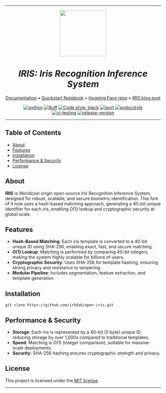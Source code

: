 ______________________________________________________________________
<div align="center">

<p align="center">
  <a href="https://worldcoin.org/"><img src="https://github.com/worldcoin/open-iris/blob/main/docs/source/images/logos/wld.png?raw=true" width=150px></img></a>
</p>

# **_IRIS: Iris Recognition Inference System_**

<a href="https://worldcoin.github.io/open-iris/">Documentation</a> •
<a href="https://colab.research.google.com/github/worldcoin/open-iris/blob/main/colab/GettingStarted.ipynb">Quickstart Notebook</a> •
<a href="https://huggingface.co/Worldcoin/iris-semantic-segmentation/tree/main">Hugging Face repo</a> •
<a href="https://worldcoin.org/blog/engineering/iris-recognition-inference-system">IRIS blog post</a>

[![python](https://img.shields.io/badge/-Python_3.8_%7C_3.9_%7C_3.10-blue?logo=python&logoColor=white)](https://github.com/pre-commit/pre-commit)
[![Ruff](https://img.shields.io/endpoint?url=https://raw.githubusercontent.com/charliermarsh/ruff/main/assets/badge/v2.json)](https://github.com/astral-sh/ruff)
[![Code style: black](https://img.shields.io/badge/code%20style-black-000000.svg)](https://github.com/psf/black)
[![isort](https://img.shields.io/badge/%20imports-isort-%231674b1?style=flat&labelColor=ef8336)](https://pycqa.github.io/isort/)
[![pydocstyle](https://img.shields.io/badge/pydocstyle-enabled-AD4CD3)](http://www.pydocstyle.org/en/stable/) <br />
[![ci-testing](https://github.com/worldcoin/open-iris/actions/workflows/ci-testing.yml/badge.svg?branch=main&event=push)](https://github.com/worldcoin/open-iris/actions/workflows/ci-testing.yml)
[![release-version](https://github.com/worldcoin/open-iris/actions/workflows/check-release-version.yml/badge.svg)](https://github.com/worldcoin/open-iris/actions/workflows/check-release-version.yml)

______________________________________________________________________

</div>

## Table of Contents
- [About](#about)
- [Features](#features)
- [Installation](#installation)
- [Performance & Security](#performance--security)
- [License](#license)

## About

**IRIS** is Worldcoin origin open-source Iris Recognition Inference System, designed for robust, scalable, and secure biometric identification. This fork of it now uses a hash-based matching approach, generating a 40-bit unique identifier for each iris, enabling O(1) lookup and cryptographic security at global scale.

## Features
- **Hash-Based Matching**: Each iris template is converted to a 40-bit unique ID using SHA-256, enabling exact, fast, and secure matching.
- **O(1) Lookup**: Matching is performed by comparing 40-bit integers, making the system highly scalable for billions of users.
- **Cryptographic Security**: Uses SHA-256 for template hashing, ensuring strong privacy and resistance to tampering.
- **Modular Pipeline**: Includes segmentation, feature extraction, and template generation.

## Installation

```
git clone https://github.com/irhdab/open-iris.git
```

## Performance & Security
- **Storage**: Each iris is represented by a 40-bit (5 byte) unique ID, reducing storage by over 1,000x compared to traditional templates.
- **Speed**: Matching is O(1) (integer comparison), suitable for massive-scale deployments.
- **Security**: SHA-256 hashing ensures cryptographic strength and privacy.

## License

This project is licensed under the [MIT license](LICENSE).

---

